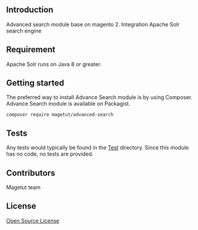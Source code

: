 ## Introduction
Advanced search module base on magento 2. Integration Apache Solr search engine
## Requirement
Apache Solr runs on Java 8 or greater.

## Getting started
The preferred way to install Advance Search module is by using Composer. Advance Search module is available on Packagist.
```
composer require magetut/advanced-search
```

## Tests

Any tests would typically be found in the [Test](Test) directory.  Since this module has no code, no tests are provided.

## Contributors

Magetut team

## License

[Open Source License](LICENSE.txt)

